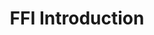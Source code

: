 ---
title: FFI Introduction
url: http://www.haskell.org/haskellwiki/FFI_Introduction
authors:
- Haskell Wiki
type: article
tags:
- FFI
doHaskell-type: extended example
---